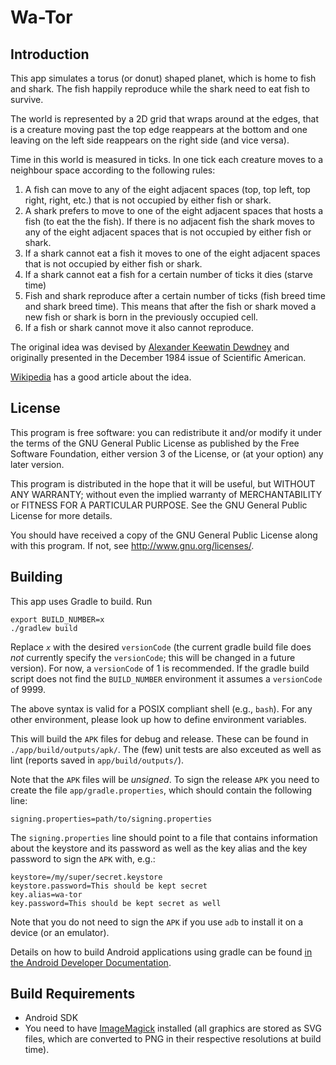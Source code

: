 Wa-Tor
======

Introduction
------------

This app simulates a torus (or donut) shaped planet, which is home to
fish and shark. The fish happily reproduce while the shark need to eat fish to survive.

The world is represented by a 2D grid that wraps around at the edges, that is a creature
moving past the top edge reappears at the bottom and one leaving on the left side reappears
on the right side (and vice versa).

Time in this world is measured in ticks. In one tick each creature moves to a neighbour space
according to the following rules:

  1. A fish can move to any of the eight adjacent spaces (top, top left, top right, right, etc.)
     that is not occupied by either fish or shark.
  2. A shark prefers to move to one of the eight adjacent spaces that hosts a fish (to eat the
     the fish). If there is no adjacent fish the shark moves to any of the eight adjacent spaces
     that is not occupied by either fish or shark.
  3. If a shark cannot eat a fish it moves to one of the eight adjacent spaces that is not
     occupied by either fish or shark.
  4. If a shark cannot eat a fish for a certain number of ticks it dies (starve time)
  5. Fish and shark reproduce after a certain number of ticks (fish breed time and shark breed
     time). This means that after the fish or shark moved a new fish or shark is born in the
     previously occupied cell.
  6. If a fish or shark cannot move it also cannot reproduce.

The original idea was devised by
[Alexander Keewatin Dewdney](https://en.wikipedia.org/wiki/Alexander_Dewdney)
and originally presented in the December 1984 issue of Scientific American.

[Wikipedia](https://en.wikipedia.org/wiki/Wa-Tor) has a good article about the idea.

License
-------

This program is free software: you can redistribute it and/or modify
it under the terms of the GNU General Public License as published by
the Free Software Foundation, either version 3 of the License, or
(at your option) any later version.

This program is distributed in the hope that it will be useful,
but WITHOUT ANY WARRANTY; without even the implied warranty of
MERCHANTABILITY or FITNESS FOR A PARTICULAR PURPOSE.  See the
GNU General Public License for more details.

You should have received a copy of the GNU General Public License
along with this program.  If not, see <http://www.gnu.org/licenses/>.

Building
--------

This app uses Gradle to build. Run

	export BUILD_NUMBER=x
	./gradlew build

Replace _`x`_ with the desired `versionCode` (the current gradle build file does _not_ currently
specify the `versionCode`; this will be changed in a future version). For now, a `versionCode` of 1
is recommended. If the gradle build script does not find the `BUILD_NUMBER` environment it assumes
a `versionCode` of 9999.

The above syntax is valid for a POSIX compliant shell (e.g., `bash`). For any other environment,
please look up how to define environment variables.

This will build the `APK` files for debug and release. These can be found in
`./app/build/outputs/apk/`. The (few) unit tests are also exceuted as well as lint (reports
saved in `app/build/outputs/`).

Note that the `APK` files will be _unsigned_. To sign the release `APK`  you need to create the
file `app/gradle.properties`, which should contain the following line:

	signing.properties=path/to/signing.properties

The `signing.properties` line should point to a file that contains information about the keystore
and its password as well as the key alias and the key password to sign the `APK` with, e.g.:

	keystore=/my/super/secret.keystore
	keystore.password=This should be kept secret
	key.alias=wa-tor
	key.password=This should be kept secret as well

Note that you do not need to sign the `APK` if you use `adb` to install it on a device (or an
emulator).

Details on how to build Android applications using gradle can be found
[in the Android Developer Documentation](http://developer.android.com/tools/building/building-cmdline.html).

Build Requirements
------------------

 * Android SDK
 * You need to have [ImageMagick](http://www.imagemagick.org) installed (all graphics are stored as
   SVG files, which are converted to PNG in their respective resolutions at build time).
